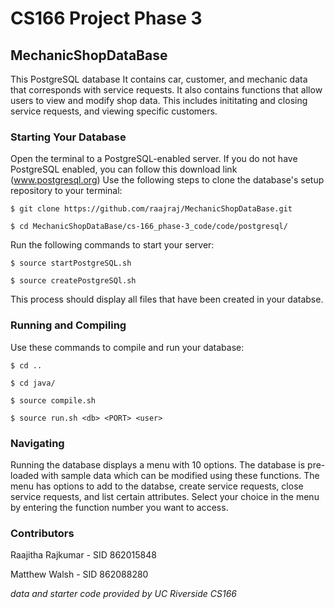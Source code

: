 # CS166 Project Phase 3

## MechanicShopDataBase
This PostgreSQL database It contains car, customer, and mechanic data that corresponds with service requests. It also contains functions that allow users to view and modify shop data. This includes inititating and closing service requests, and viewing specific customers.

### Starting Your Database
Open the terminal to a PostgreSQL-enabled server. If you do not have PostgreSQL enabled, you can follow this download link (www.postgresql.org)  Use the following steps to clone the database's setup repository to your terminal:

```
$ git clone https://github.com/raajraj/MechanicShopDataBase.git
``` 
```
$ cd MechanicShopDataBase/cs-166_phase-3_code/code/postgresql/
```

Run the following commands to start your server:
```
$ source startPostgreSQL.sh
```
```
$ source createPostgreSQl.sh
```

This process should display all files that have been created in your databse.

### Running and Compiling
Use these commands to compile and run your database:

```
$ cd ..
```
```
$ cd java/
```
```
$ source compile.sh
```
```
$ source run.sh <db> <PORT> <user>
```
### Navigating

Running the database displays a menu with 10 options. The database is pre-loaded with sample data which can be modified using these functions. The menu has options to add to the databse, create service requests, close service requests, and list certain attributes. Select your choice in the menu by entering
the function number you want to access.

### Contributors

Raajitha Rajkumar - SID 862015848

Matthew Walsh - SID 862088280

*data and starter code provided by UC Riverside CS166*
